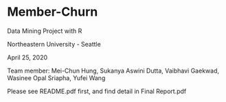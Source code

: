 # Member-Churn
Data Mining Project with R

Northeastern University - Seattle

April 25, 2020

Team member: Mei-Chun Hung, Sukanya Aswini Dutta, Vaibhavi Gaekwad, Wasinee Opal Sriapha, Yufei Wang

Please see README.pdf first, and find detail in Final Report.pdf
